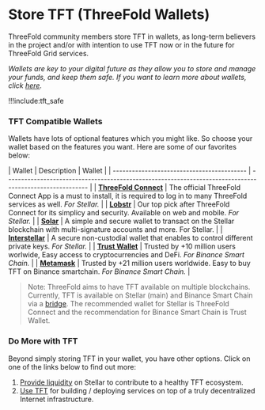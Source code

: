 # Store TFT (ThreeFold Wallets)

ThreeFold community members store TFT in wallets, as long-term believers in the project and/or with intention to use TFT now or in the future for ThreeFold Grid services.

*Wallets are key to your digital future as they allow you to store and manage your funds, and keep them safe. If you want to learn more about wallets, click [here](https://www.coinbase.com/learn/crypto-basics/what-is-a-crypto-wallet).*

!!!include:tft_safe

### TFT Compatible Wallets 

Wallets have lots of optional features which you might like. So choose your wallet based on the features you want. Here are some of our favorites below:

| Wallet                                     | Description                                               | Wallet                                     |
| ------------------------------------------ | -------------------------------------------------------------------------------------------------------- |
| [**ThreeFold Connect**](threefold_connect) | The official ThreeFold Connect App is a must to install, it is required to log in to many ThreeFold services as well. *For Stellar.*               |
| [**Lobstr**](lobstr_wallet)                | Our top pick after ThreeFold Connect for its simplicy and security. Available on web and mobile. *For Stellar.*                                             |
| [**Solar**](solar_wallet)                  | A simple and secure wallet to transact on the Stellar blockchain with multi-signature accounts and more. For Stellar. |
| [**Interstellar**](tft_interstellar)       | A secure non-custodial wallet that enables to control different private keys. *For Stellar.*               |
| [**Trust Wallet**](tft_bsc_trustwallet)    | Trusted by +10 million users worlwide, Easy access to cryptocurrencies and DeFi. *For Binance Smart Chain.*                         |
| [**Metamask**](tft_bsc_metamask)           | Trusted by +21 million users worldwide. Easy to buy TFT on Binance smartchain. *For Binance Smart Chain.*                            |

> Note: ThreeFold aims to have TFT available on multiple blockchains. Currently, TFT is available on Stellar (main) and Binance Smart Chain via a [bridge](tft_bsc_bridge). The recommended wallet for Stellar is ThreeFold Connect and the recommendation for Binance Smart Chain is Trust Wallet.

### Do More with TFT

Beyond simply storing TFT in your wallet, you have other options. Click on one of the links below to find out more:

1. [Provide liquidity](tft_liquidity) on Stellar to contribute to a healthy TFT ecosystem.
2. [Use TFT](use_tft) for building / deploying services on top of a truly decentralized Internet infrastructure.